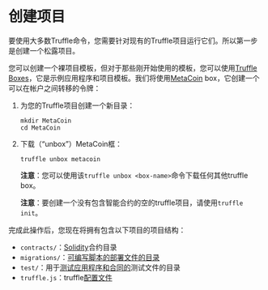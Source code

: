 # 创建项目

要使用大多数Truffle命令，您需要针对现有的Truffle项目运行它们。所以第一步是创建一个松露项目。

您可以创建一个裸项目模板，但对于那些刚开始使用的模板，您可以使用[Truffle Boxes](https://truffleframework.com/boxes)，它是示例应用程序和项目模板。我们将使用[MetaCoin](https://truffleframework.com/boxes/metacoin) box，它创建一个可以在帐户之间转移的令牌：

1. 为您的Truffle项目创建一个新目录：

   ```
   mkdir MetaCoin
   cd MetaCoin
   ```

2. 下载（“unbox”）MetaCoin框：

   ```
   truffle unbox metacoin
   ```

   **注意**：您可以使用该`truffle unbox <box-name>`命令下载任何其他truffle box。

   **注意**：要创建一个没有包含智能合约的空的truffle项目，请使用`truffle init`。

完成此操作后，您现在将拥有包含以下项目的项目结构：

* `contracts/`：[Solidity](https://truffleframework.com/docs/truffle/getting-started/interacting-with-your-contracts)合约目录
* `migrations/`：[可编写脚本的部署文件的目录](https://truffleframework.com/docs/truffle/getting-started/running-migrations#migration-files)
* `test/`：用于[测试应用程序和合同的](https://truffleframework.com/docs/truffle/testing/testing-your-contracts)测试文件的目录
* `truffle.js`：truffle[配置文件](https://truffleframework.com/docs/truffle/reference/configuration)



